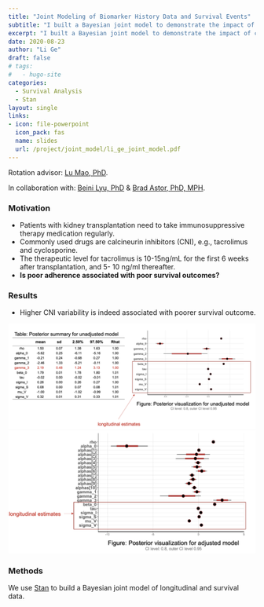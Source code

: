 ```yaml
---
title: "Joint Modeling of Biomarker History Data and Survival Events"
subtitle: "I built a Bayesian joint model to demonstrate the impact of calcineurin inhibitors variability on the long-term survival outcomes for patients with kidney transplantation."
excerpt: "I built a Bayesian joint model to demonstrate the impact of calcineurin inhibitors variability on the long-term survival outcomes for patients with kidney transplantation."
date: 2020-08-23
author: "Li Ge"
draft: false
# tags:
#   - hugo-site
categories:
  - Survival Analysis
  - Stan
layout: single
links:
- icon: file-powerpoint
  icon_pack: fas
  name: slides
  url: /project/joint_model/li_ge_joint_model.pdf
---
```


Rotation advisor: [Lu Mao, PhD](https://sites.google.com/view/lmaowisc/home).

In collaboration with: [Beini Lyu, PhD](https://publichealth.jhu.edu/faculty/4235/beini-lyu) & [Brad Astor, PhD, MPH](https://www.medicine.wisc.edu/people-search/people/staff/1054/Astor_Brad). 

### Motivation

* Patients with kidney transplantation need to take immunosuppressive therapy medication regularly.
* Commonly used drugs are calcineurin inhibitors (CNI), e.g., tacrolimus and cyclosporine.
* The therapeutic level for tacrolimus is 10-15ng/mL for the first 6 weeks after transplantation, and 5- 10 ng/ml thereafter.
* **Is poor adherence associated with poor survival outcomes?** 

### Results 

* Higher CNI variability is indeed associated with poorer survival outcome.

![Sampled Posterior Distribution of Unadjusted Model](unadjusted_results.png)
![Sampled Posterior Distribution of Adjusted Model](adjusted_results.png)


### Methods 

We use [Stan](https://mc-stan.org/) to build a Bayesian joint model of longitudinal and survival data. 
